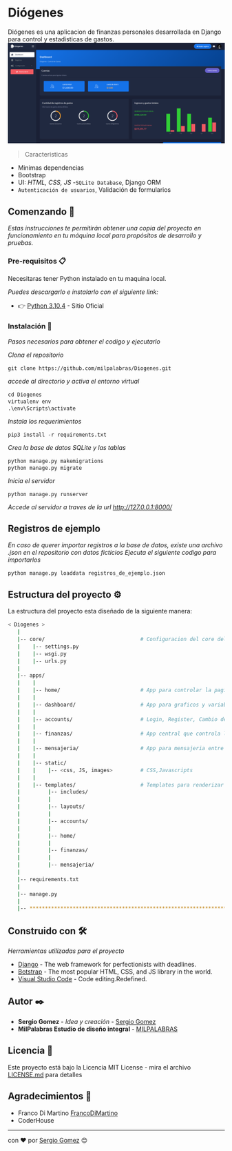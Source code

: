 # Diógenes

Diógenes es una aplicacion de finanzas personales desarrollada en Django para control y estadisticas de gastos.
![](https://github.com/milpalabras/Diogenes/blob/master/apps/static/assets/img/Diogenes_screenshoots.png)
<br />
> Caracteristicas

- Minimas dependencias
- Bootstrap
- UI: _HTML, CSS, JS_ 
-`SQLite Database`, Django ORM
- `Autenticación de usuarios`, Validación de formularios


## Comenzando 🚀

_Estas instrucciones te permitirán obtener una copia del proyecto en funcionamiento en tu máquina local para propósitos de desarrollo y pruebas._


### Pre-requisitos 📋

Necesitaras tener Python instalado en tu maquina local.

_Puedes descargarlo e instalarlo con el siguiente link:_
- 👉 [Python 3.10.4](https://www.python.org/downloads/release/python-3104/) - Sitio Oficial


### Instalación 🔧

_Pasos necesarios para obtener el codigo y ejecutarlo_

_Clona el repositorio_
```
git clone https://github.com/milpalabras/Diogenes.git
```

_accede al directorio y activa el entorno virtual_
```
cd Diogenes
virtualenv env
.\env\Scripts\activate
```

_Instala los requerimientos_
```
pip3 install -r requirements.txt
```

_Crea la base de datos SQLite y las tablas_
```
python manage.py makemigrations
python manage.py migrate
```

_Inicia el servidor_
```
python manage.py runserver
```

_Accede al servidor a traves de la url http://127.0.0.1:8000/_

## Registros de ejemplo

_En caso de querer importar registros a la base de datos, existe una archivo .json en el repositorio con datos ficticios_
_Ejecuta el siguiente codigo para importarlos_
```
python manage.py loaddata registros_de_ejemplo.json
```

## Estructura del proyecto ⚙️

La estructura del proyecto esta diseñado de la siguiente manera:

```bash
< Diogenes >
   |
   |-- core/                               # Configuracion del core del sistio
   |    |-- settings.py                    
   |    |-- wsgi.py                        
   |    |-- urls.py                        
   |
   |-- apps/
   |    |
   |    |-- home/                          # App para controlar la pagina de inicio
   |    |    
   |    |-- dashboard/                     # App para graficos y variables del inicio
   |    |    
   |    |-- accounts/                      # Login, Register, Cambio de contraseña
   |    |
   |    |-- finanzas/                      # App central que controla los registros, cuentas, categorias
   |    |    
   |    |-- mensajeria/                    # App para mensajeria entre usuarios
   |    |
   |    |-- static/
   |    |    |-- <css, JS, images>         # CSS,Javascripts 
   |    |
   |    |-- templates/                     # Templates para renderizar las paginas
   |         |-- includes/                 
   |         |
   |         |-- layouts/                  
   |         |
   |         |-- accounts/                 
   |         |
   |         |-- home/                     
   |         |
   |         |-- finanzas/                 
   |         |
   |         |-- mensajeria/               
   |
   |-- requirements.txt                     
   |
   |-- manage.py                            
   |
   |-- ************************************************************************
```




## Construido con 🛠️

_Herramientas utilizadas para el proyecto_

* [Django](https://www.djangoproject.com/) - The web framework for perfectionists with deadlines.
* [Botstrap](https://getbootstrap.com/) - The most popular HTML, CSS, and JS library in the world.
* [Visual Studio Code](https://code.visualstudio.com/) - Code editing.Redefined.


## Autor ✒️


* **Sergio Gomez** - *Idea y creación* - [Sergio Gomez](https://github.com/milpalabras)
* **MilPalabras Estudio de diseño integral** - [MILPALABRAS](http://milpalabras.com.ar/)


## Licencia 📄

Este proyecto está bajo la Licencia MIT License - mira el archivo [LICENSE.md](LICENSE.md) para detalles

## Agradecimientos  🎁

* Franco Di Martino [FrancoDiMartino](https://github.com/FrancoDiMartino)
* CoderHouse 

---
con ❤️ por [Sergio Gomez](https://github.com/milpalabras) 😊

